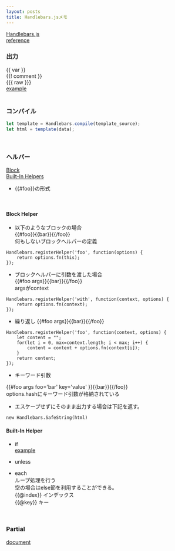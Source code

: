 ```yaml
---
layout: posts
title: Handlebars.jsメモ
---
```

[Handlebars.js](http://handlebarsjs.com/)  
[reference](http://handlebarsjs.com/reference.html)  

### 出力
\{\{ var \}\}  
\{\{! comment \}\}  
\{\{\{ raw \}\}\}  
[example](http://jsdo.it/38elements/handlebarsjs-1)  
<br>

### コンパイル

```javascript
let template = Handlebars.compile(template_source);
let html = template(data);
```
<br>

### ヘルパー

[Block](http://handlebarsjs.com/block_helpers.html)  
[Built-In Helpers](http://handlebarsjs.com/builtin_helpers.html)  

* \{\{#foo\}\}の形式  
<br>

#### Block Helper  
* 以下のようなブロックの場合  
\{\{#foo\}\}\{\{bar\}\}\{\{/foo\}\}  
何もしないブロックヘルパーの定義  

```
Handlebars.registerHelper('foo', function(options) {
    return options.fn(this);
});
```

* ブロックヘルパーに引数を渡した場合  
\{\{#foo args\}\}\{\{bar\}\}\{\{/foo\}\}  
argsがcontext  

```
Handlebars.registerHelper('with', function(context, options) {
    return options.fn(context);
});
```

* 繰り返し
\{\{#foo args\}\}\{\{bar\}\}\{\{/foo\}\} 

```
Handlebars.registerHelper('foo', function(context, options) {
    let content = "";
    for(let i = 0, max=context.length; i < max; i++) {
        content = content + options.fn(context[i]);
    }
    return content;
});
```

* キーワード引数

\{\{#foo args foo='bar' key='value' \}\}\{\{bar\}\}\{\{/foo\}\}   
options.hashにキーワード引数が格納されている  


* エスケープせずにそのまま出力する場合は下記を返す。

```
new Handlebars.SafeString(html)
```

#### Built-In Helper

* if   
[example](http://jsdo.it/38elements/handlebarsjs-if)  

* unless  

* each  
ループ処理を行う   
空の場合はelse節を利用することができる。  
\{\{@index\}\} インデックス  
\{\{@key\}\} キー    
<br>

### Partial

[document](http://handlebarsjs.com/partials.html)  
<br>

